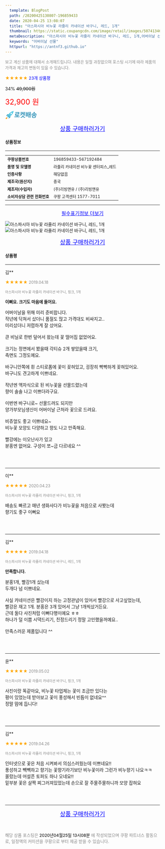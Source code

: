 ```yaml
---
  template: BlogPost
  path: /20200425130807-196859433
  date: 2020-04-25 13:08:07
  title: "아스파시아 비누꽃 라쥴리 카네이션 바구니, 레드, 1개"
  thumbnail: https://static.coupangcdn.com/image/retail/images/507413463097399-184a793d-fa47-4c19-9b29-c0ce36150486.jpg
  metaDescription: "아스파시아 비누꽃 라쥴리 카네이션 바구니, 레드, 1개,어버이날 선물"
  keywords: "어버이날 선물"
  httpurl: "https://antnf3.github.io"
---
```

  
<span style="color: #888;font-size:0.8rem">보고 계신 상품에 대해서 소개해드립니다.
내용은 일절 과장없으며 포스팅 시기에 따라 제품의 가격과 재고의 변동이 있을 수 있습니다.</span>
  
<span style="color: orange;">★★★★★</span> <span style="color: blue;font-size: 0.85rem;">23개 상품평</span>

<span style="font-size: 0.9rem">34%</span> <span style="font-size: 0.9rem">~~49,900원~~</span>

<span style="color: red;font-size: 1.5rem;">32,900 원</span>

![로켓배송](/assets/rocket_logo.png)

<p align="center"><a href="http://me2.do/5fEHWKmj" style="font-size: 1.2rem; color: blue;">상품 구매하러가기</a></p>

#### 상품정보

---

|                  |                       |
| ---------------- | --------------------- |
| **<span style="font-size:0.8rem;">쿠팡상품번호</span>** | <span style="font-size:0.8rem;">196859433-567192484</span> |
| **<span style="font-size:0.8rem;">품명 및 모델명</span>**    | <span style="font-size:0.8rem;">라쥴리 카네이션 비누꽃 센터피스_레드</span>        |
| **<span style="font-size:0.8rem;">인증사항</span>**    | <span style="font-size:0.8rem;">해당없음</span>        |
| **<span style="font-size:0.8rem;">제조국(원산지)</span>**    | <span style="font-size:0.8rem;">중국</span>        |
| **<span style="font-size:0.8rem;">제조자(수입자)</span>**    | <span style="font-size:0.8rem;">(주)리빙앤유  / (주)리빙앤유</span>        |
| **<span style="font-size:0.8rem;">소비자상담 관련 전화번호</span>**    | <span style="font-size:0.8rem;">쿠팡 고객센터 1577-7011		</span>        |

---

<p align="center"><a href="http://me2.do/5fEHWKmj" style="font-size: 1rem; color: blue;">필수표기정보 더보기</a></p>

![아스파시아 비누꽃 라쥴리 카네이션 바구니, 레드, 1개](http://thumbnail7.coupangcdn.com/thumbnails/remote/q89/image/retail/images/350826669608023-69030f9c-3549-432a-98f7-aff4520d2c7d.jpg)
![아스파시아 비누꽃 라쥴리 카네이션 바구니, 레드, 1개](http://thumbnail9.coupangcdn.com/thumbnails/remote/q89/image/retail/images/2019/03/08/19/0/ca635919-fa45-498a-85f4-4e0706ec746d.jpg)

<p align="center"><a href="http://me2.do/5fEHWKmj" style="font-size: 1.2rem; color: blue;">상품 구매하러가기</a></p>

#### 상품평
  
---
  
김**
    
<span style="color: orange;">★★★★★</span> <span style="font-size:0.8rem;color: #888;">2019.04.18</span>
    
<span style="color: #888;font-size:0.7rem">아스파시아 비누꽃 라쥴리 카네이션 바구니, 핑크, 1개</span>
    
<span style="font-size:0.85rem">**이뻐요. 크기도 마음에 들어요.**</span>
    
<span style="font-size: 0.9rem;">어버이날을 위해 미리 준비합니다.<br/>작년에 닥쳐서 샀더니 품절도 많고 가격대도 비싸지고..<br/>미리샀더니 저렴하게 잘 샀어요.<br/><br/>큰 비닐로 한번 덮어서 왔는데 꽃 떨어짐 없었어요.<br/><br/>크기는 정면에서 봤을때 각티슈 2개 쌓았을때 크기,<br/>측면도 그정도예요.<br/><br/>바구니안쪽에 흰 스티로폼에 꽃이 꽂혀있고, 굉장히 빡빡하게 꽂혀있어요.<br/>바구니도 견고하게 이쁘네요.<br/><br/>작년엔 액자식으로 된 비누꽃을 선물드렸는데<br/>향이 솔솔 나고 이쁘더라구요.<br/><br/>이번엔 바구니로~ 선물드려도 되지만<br/>양가부모님생신이 어버이날 근처라 꽃으로 드려요.<br/><br/>비쥬얼도 좋고 이쁘네요~<br/>비누꽃 모양도 다양하고 향도 나고 만족해요.<br/><br/>빨강에는 이오난사가 있고<br/>분홍엔 없어요. 구성이 쪼~금 다르네요 ^^</span>
    
<br>
<br>

---
  
이**
    
<span style="color: orange;">★★★★★</span> <span style="font-size:0.8rem;color: #888;">2020.04.23</span>
    
<span style="color: #888;font-size:0.7rem">아스파시아 비누꽃 라쥴리 카네이션 바구니, 핑크, 1개</span>
    

    
<span style="font-size: 0.9rem;">배송도 빠르고 매년 생화사다가 비누꽃을 처음으로 사봣는데<br/>향기도 좋구 이뻐요</span>
    
<br>
<br>

---
  
김**
    
<span style="color: orange;">★★★★★</span> <span style="font-size:0.8rem;color: #888;">2019.04.18</span>
    
<span style="color: #888;font-size:0.7rem">아스파시아 비누꽃 라쥴리 카네이션 바구니, 레드, 1개</span>
    
<span style="font-size:0.85rem">**만족합니다.**</span>
    
<span style="font-size: 0.9rem;">분홍1개, 빨강1개 샀는데<br/>두개다 넘 이쁘네요.<br/><br/>사실 카네이션은 빨강이지 하는 고정관념이 있어서 빨강으로 사고싶었는데,<br/>빨강은 재고 1개. 분홍은 3개 있어서 그냥 1개씩샀거든요.<br/>근데 둘다 사진처럼 이뻐다행이예요 ㅎㅎ<br/>하나가 덜 이쁨 시댁드리기, 친정드리기 정말 고민했을꺼예요..<br/><br/>만족스러운 제품입니다 ^^</span>
    
<br>
<br>

---
  
윤**
    
<span style="color: orange;">★★★★★</span> <span style="font-size:0.8rem;color: #888;">2019.05.02</span>
    
<span style="color: #888;font-size:0.7rem">아스파시아 비누꽃 라쥴리 카네이션 바구니, 핑크, 1개</span>
    

    
<span style="font-size: 0.9rem;">사진이랑 똑같아요, 비누꽃 타업체는 꽃이 조금만 있다는<br/>평이 있었는데 받아보고 꽃이 풍성해서 빈틈이 없네요^^<br/>정말 맘에 듭니다!</span>
    
<br>
<br>

---
  
김**
    
<span style="color: orange;">★★★★★</span> <span style="font-size:0.8rem;color: #888;">2019.04.26</span>
    
<span style="color: #888;font-size:0.7rem">아스파시아 비누꽃 라쥴리 카네이션 바구니, 핑크, 1개</span>
    

    
<span style="font-size: 0.9rem;">인터넷으로 꽃은 처음 시켜봐서 의심스러웠는데 이쁘네요!!<br/>풍성하고 빽빽하고 향기는 꽃향기라기보단 비누꽃이라 그런가 비누향기 나요ㅋㅋ<br/>몰랐는데 어설픈 토퍼도 하나 오네요!!<br/>밑부분 꽃은 살짝 찌그러져있었는데 손으로 잘 주물주물하니까 모양 잡혀요</span>
    
<br>
<br>


  
---
  
<p align="center"><a href="http://me2.do/5fEHWKmj" style="font-size: 1.2rem; color: blue;">상품 구매하러가기</a></p>
  
<br>
  
<span style="font-size: 0.85rem; color: #888;">해당 상품 포스팅은 <span style="color: #000;"> 2020년04월25일 13시08분 </span> 에 작성되었으며 쿠팡 파트너스 활동으로, 일정액의 커미션을 쿠팡으로 부터 제공 받을 수 있습니다.</span>